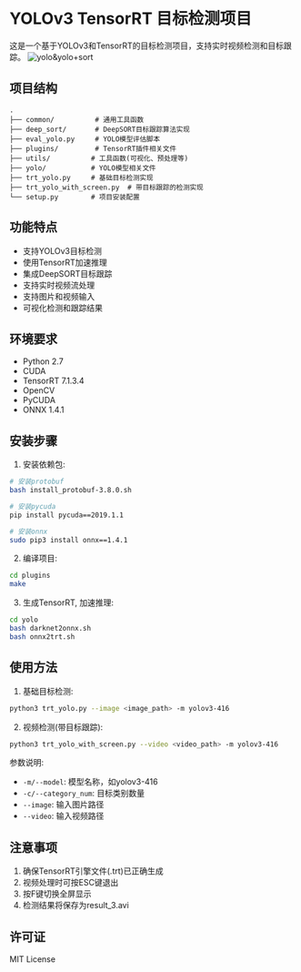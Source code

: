 <!--
 * @Author: your name
 * @Date: 2020-10-26 17:59:59
 * @LastEditTime: 2025-04-02 23:52:09
 * @LastEditors: error: error: git config user.name & please set dead value or install git && error: git config user.email & please set dead value or install git & please set dead value or install git
 * @Description: In User Settings Edit
 * @FilePath: /yolov3_tensorrt/README.md
-->

# YOLOv3 TensorRT 目标检测项目

这是一个基于YOLOv3和TensorRT的目标检测项目，支持实时视频检测和目标跟踪。
![yolo&yolo+sort](./sort.gif)

## 项目结构

```
.
├── common/          # 通用工具函数
├── deep_sort/       # DeepSORT目标跟踪算法实现
├── eval_yolo.py     # YOLO模型评估脚本
├── plugins/         # TensorRT插件相关文件
├── utils/          # 工具函数(可视化、预处理等)
├── yolo/           # YOLO模型相关文件
├── trt_yolo.py     # 基础目标检测实现
├── trt_yolo_with_screen.py  # 带目标跟踪的检测实现
└── setup.py        # 项目安装配置
```

## 功能特点

- 支持YOLOv3目标检测
- 使用TensorRT加速推理
- 集成DeepSORT目标跟踪
- 支持实时视频流处理
- 支持图片和视频输入
- 可视化检测和跟踪结果

## 环境要求

- Python 2.7
- CUDA
- TensorRT 7.1.3.4
- OpenCV
- PyCUDA
- ONNX 1.4.1

## 安装步骤

1. 安装依赖包:
```bash
# 安装protobuf
bash install_protobuf-3.8.0.sh

# 安装pycuda
pip install pycuda==2019.1.1

# 安装onnx
sudo pip3 install onnx==1.4.1
```

2. 编译项目:
```bash
cd plugins
make
```

3. 生成TensorRT, 加速推理:
```bash
cd yolo
bash darknet2onnx.sh
bash onnx2trt.sh
```

## 使用方法

1. 基础目标检测:
```bash
python3 trt_yolo.py --image <image_path> -m yolov3-416
```

2. 视频检测(带目标跟踪):
```bash
python3 trt_yolo_with_screen.py --video <video_path> -m yolov3-416
```

参数说明:
- `-m/--model`: 模型名称，如yolov3-416
- `-c/--category_num`: 目标类别数量
- `--image`: 输入图片路径
- `--video`: 输入视频路径

## 注意事项

1. 确保TensorRT引擎文件(.trt)已正确生成
2. 视频处理时可按ESC键退出
3. 按F键切换全屏显示
4. 检测结果将保存为result_3.avi

## 许可证

MIT License



